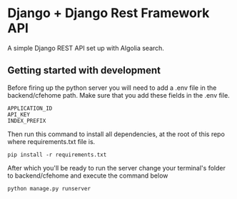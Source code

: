 # Django + Django Rest Framework API

A simple Django REST API set up with Algolia search.


## Getting started with development

Before firing up the python server you will need to add a .env file in the backend/cfehome path. Make sure that you add these fields in the .env file.
```
APPLICATION_ID
API_KEY
INDEX_PREFIX
```
Then run this command to install all dependencies, at the root of this repo where requirements.txt file is.
```
pip install -r requirements.txt
```
After which you'll be ready to run the server change your terminal's folder to backend/cfehome and execute the command below
```
python manage.py runserver
```
